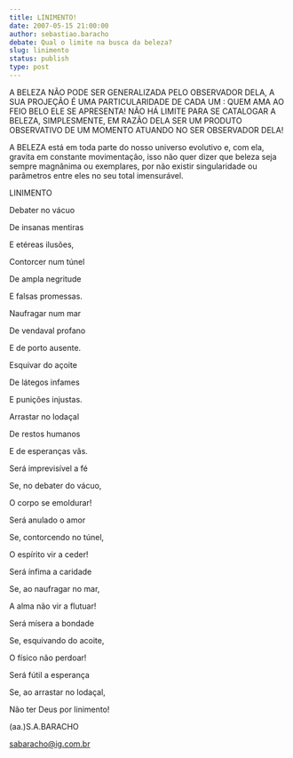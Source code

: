 ```yaml
---
title: LINIMENTO!
date: 2007-05-15 21:00:00
author: sebastiao.baracho
debate: Qual o limite na busca da beleza?
slug: linimento
status: publish 
type: post
---
```


A BELEZA NÃO PODE SER GENERALIZADA PELO OBSERVADOR DELA, A SUA PROJEÇÃO É UMA PARTICULARIDADE DE CADA UM : QUEM AMA AO FEIO BELO ELE SE APRESENTA! NÃO HÁ LIMITE PARA SE CATALOGAR A BELEZA, SIMPLESMENTE, EM RAZÃO DELA SER UM PRODUTO OBSERVATIVO DE UM MOMENTO ATUANDO NO SER OBSERVADOR DELA!  

A BELEZA está em toda parte do nosso universo evolutivo e, com ela, gravita em constante movimentação, isso não quer dizer que beleza seja sempre magnânima ou exemplares, por não existir singularidade ou parâmetros entre eles no seu total imensurável.  

 LINIMENTO  

Debater no vácuo  

De insanas mentiras  

E etéreas ilusões,  

Contorcer num túnel  

De ampla negritude  

E falsas promessas.  

  

Naufragar num mar  

De vendaval profano  

E de porto ausente.  

Esquivar do açoite  

De látegos infames  

E punições injustas.  

Arrastar no lodaçal  

De restos humanos  

E de esperanças vãs.  

  

Será imprevisível a fé  

Se, no debater do vácuo,  

O corpo se emoldurar!  

Será anulado o amor  

Se, contorcendo no túnel,  

O espírito vir a ceder!  

  

Será ínfima a caridade  

Se, ao naufragar no mar,  

A alma não vir a flutuar!  

Será mísera a bondade  

Se, esquivando do acoite,  

O físico não perdoar!  

Será fútil a esperança  

Se, ao arrastar no lodaçal,  

Não ter Deus por linimento!  

(aa.)S.A.BARACHO  

sabaracho@ig.com.br
